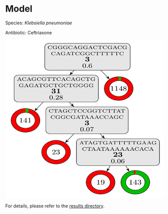 
# Model

Species: *Klebsiella pneumoniae*

Antibiotic: Ceftriaxone

<a href="./model.pdf"><img src="./model.png" width=500 height=500 /></a>

For details, please refer to the [results directory](../../../../../results/cart_b/klebsiella%20pneumoniae/ceftriaxone/repeat_3/).

